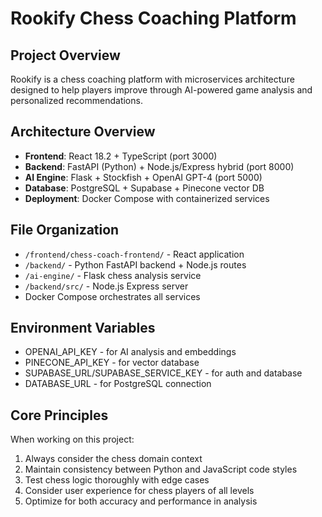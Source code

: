 # Rookify Chess Coaching Platform

## Project Overview
Rookify is a chess coaching platform with microservices architecture designed to help players improve through AI-powered game analysis and personalized recommendations.

## Architecture Overview
- **Frontend**: React 18.2 + TypeScript (port 3000)
- **Backend**: FastAPI (Python) + Node.js/Express hybrid (port 8000) 
- **AI Engine**: Flask + Stockfish + OpenAI GPT-4 (port 5000)
- **Database**: PostgreSQL + Supabase + Pinecone vector DB
- **Deployment**: Docker Compose with containerized services

## File Organization
- `/frontend/chess-coach-frontend/` - React application
- `/backend/` - Python FastAPI backend + Node.js routes
- `/ai-engine/` - Flask chess analysis service
- `/backend/src/` - Node.js Express server
- Docker Compose orchestrates all services

## Environment Variables
- OPENAI_API_KEY - for AI analysis and embeddings
- PINECONE_API_KEY - for vector database
- SUPABASE_URL/SUPABASE_SERVICE_KEY - for auth and database
- DATABASE_URL - for PostgreSQL connection

## Core Principles
When working on this project:
1. Always consider the chess domain context
2. Maintain consistency between Python and JavaScript code styles  
3. Test chess logic thoroughly with edge cases
4. Consider user experience for chess players of all levels
5. Optimize for both accuracy and performance in analysis 